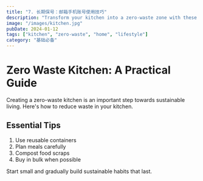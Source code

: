 ```yaml
---
title: "7. 长期保号：邮箱手机账号使用技巧"
description: "Transform your kitchen into a zero-waste zone with these practical tips."
image: "/images/kitchen.jpg"
pubDate: 2024-01-12
tags: ["kitchen", "zero-waste", "home", "lifestyle"]
category: "基础必备"
---
```


# Zero Waste Kitchen: A Practical Guide

Creating a zero-waste kitchen is an important step towards sustainable living. Here's how to reduce waste in your kitchen.

## Essential Tips

1. Use reusable containers
2. Plan meals carefully
3. Compost food scraps
4. Buy in bulk when possible

Start small and gradually build sustainable habits that last.